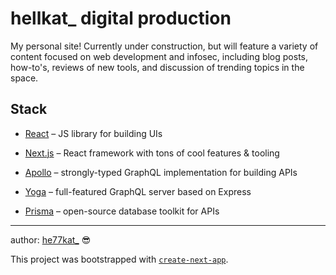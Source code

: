 # hellkat\_ digital production

My personal site! Currently under construction, but will feature a variety of content focused on web development and infosec, including blog posts, how-to's, reviews of new tools, and discussion of trending topics in the space.

## Stack

- [React](https://reactjs.org/) &ndash; JS library for building UIs

- [Next.js](https://nextjs.org/) &ndash; React framework with tons of cool features & tooling

- [Apollo](https://www.apollographql.com/) &ndash; strongly-typed GraphQL implementation for building APIs

- [Yoga](https://github.com/prisma-labs/graphql-yoga) &ndash; full-featured GraphQL server based on Express

- [Prisma](https://www.prisma.io/) &ndash; open-source database toolkit for APIs

<hr />

author: [he77kat\_](https://twitter.com/hellkat_) 😎

This project was bootstrapped with [`create-next-app`](https://github.com/vercel/next.js/tree/canary/packages/create-next-app).
